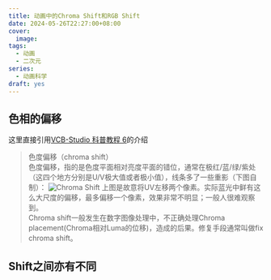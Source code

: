 ```yaml
---
title: 动画中的Chroma Shift和RGB Shift
date: 2024-05-26T22:27:00+08:00
cover:
  image: 
tags: 
  - 动画
  - 二次元
series: 
  - 动画科学
draft: yes
---
```

## 色相的偏移
这里直接引用[VCB-Studio 科普教程 6](https://vcb-s.com/archives/4738)的介绍
>色度偏移（chroma shift）  
>色度偏移，指的是色度平面相对亮度平面的错位，通常在极红/蓝/绿/紫处（这四个地方分别是U/V极大值或者极小值），线条多了一些重影（下图自制）：
> ![Chroma Shift](http://img.2222.moe/images/2016/01/03/chromashift.png "Chroma Shift")
>上图是故意将UV左移两个像素。实际蓝光中鲜有这么大尺度的偏移，最多偏移一个像素，效果非常不明显；一般人很难观察到。  
>Chroma shift一般发生在数字图像处理中，不正确处理Chroma placement(Chroma相对Luma的位移)，造成的后果。修复手段通常叫做fix chroma shift。

## Shift之间亦有不同